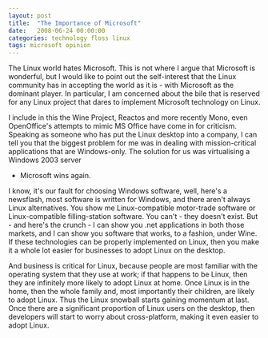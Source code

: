 ```yaml
---
layout: post
title:  "The Importance of Microsoft"
date:   2008-06-24 00:00:00
categories: technology floss linux
tags: microsoft opinion
---
```


The Linux world hates Microsoft.  This is not where I argue that Microsoft is
wonderful, but I would like to point out the self-interest that the Linux
community has in accepting the world as it is - with Microsoft as the dominant
player.  In particular, I am concerned about the bile that is reserved for any
Linux project that dares to implement Microsoft technology on Linux. 

I include in this the Wine Project, Reactos and more recently Mono, even
OpenOffice's attempts to mimic MS Office have come in for criticism.  Speaking
as someone who has put the Linux desktop into a company, I can tell you that
the biggest problem for me was in dealing with mission-critical applications
that are Windows-only.  The solution for us was virtualising a Windows 2003 server
- Microsoft wins again.

I know, it's our fault for choosing Windows software, well, here's a newsflash,
most software is written for Windows, and there aren't always Linux
alternatives.  You show me Linux-compatible motor-trade software or
Linux-compatible filling-station software.  You can't - they doesn't exist.
But - and here's the crunch - I can show you .net applications in both those
markets, and I can show you software that works, to a fashion, under Wine.  If
these technologies can be properly implemented on Linux, then you make it a
whole lot easier for businesses to adopt Linux on the desktop.

And business is critical for Linux, because people are most familiar with the
operating system that they use at work; if that happens to be Linux, then they
are infinitely more likely to adopt Linux at home.  Once Linux is in the home,
then the whole family and, most importantly their children, are likely to adopt
Linux.  Thus the Linux snowball starts gaining momentum at last.  Once there
are a significant proportion of Linux users on the desktop, then developers
will start to worry about cross-platform, making it even easier to adopt Linux.
